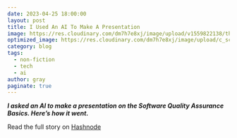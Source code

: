 ```yaml
---
date: 2023-04-25 18:00:00
layout: post
title: I Used An AI To Make A Presentation
image: https://res.cloudinary.com/dm7h7e8xj/image/upload/v1559822138/theme9_v273a9.jpg
optimized_image: https://res.cloudinary.com/dm7h7e8xj/image/upload/c_scale,w_380/v1559822138/theme9_v273a9.jpg
category: blog
tags:
  - non-fiction
  - tech
  - ai
author: gray
paginate: true
---
```


***I asked an AI to make a presentation on the Software Quality Assurance Basics. Here’s how it went.***


Read the full story on <a href="https://digracesion.hashnode.dev/i-used-an-ai-to-make-a-presentation">Hashnode</a>